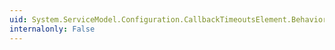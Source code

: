 ```yaml
---
uid: System.ServiceModel.Configuration.CallbackTimeoutsElement.BehaviorType
internalonly: False
---
```

